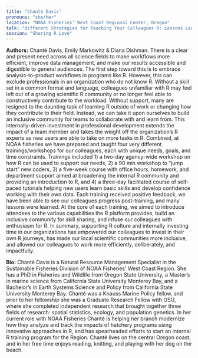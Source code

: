 ```yaml
---
title: "Chanté Davis"
pronouns: "she/her"
location: "NOAA Fisheries’ West Coast Regional Center, Oregon"
talk: "Different Strategies for Teaching Your Colleagues R: Lessons Learned and Recommendations"
session: "Sharing R Love"
---
```


**Authors:** Chanté Davis, Emily Markowitz & Diana Dishman. 
There is a clear and present need across all science fields to make workflows more efficient, improve data management, and make our results accessible and digestible to general audiences. The first step toward this is to embrace analysis-to-product workflows in programs like R. However, this can exclude professionals in an organization who do not know R. Without a skill set in a common format and language, colleagues unfamiliar with R may feel left out of a growing scientific R community or no longer feel able to constructively contribute to the workload. Without support, many are resigned to the daunting task of learning R outside of work or changing how they contribute to their field. Instead, we can take it upon ourselves to build an inclusive community for teams to collaborate with and learn from. This internally-driven investment in professional development extends the impact of a team member and takes the weight off the organization’s R experts as new users are able to take on more tasks in R. Combined, at NOAA fisheries we have prepared and taught four very different trainings/workshops for our colleagues, each with unique needs, goals, and time constraints. Trainings included 1) a two-day agency-wide workshop on how R can be used to support our needs, 2) a 90 min workshop to “jump start” new coders, 3) a five-week course with office hours, homework, and department support aimed at broadening the internal R community and providing an introduction to R, and 4) a three-day facilitated course of self-paced tutorials helping new users learn basic skills and develop confidence working with their own data. Each training received positive feedback, we have been able to see our colleagues progress post-training, and many lessons were learned. At the core of each training, we aimed to introduce attendees to the various capabilities the R platform provides, build an inclusive community for skill sharing, and infuse our colleagues with enthusiasm for R. In summary, supporting R culture and internally investing time in our organizations has empowered our colleagues to invest in their own R journeys, has made our local scientific communities more inclusive, and allowed our colleagues to work more efficiently, deliberately, and impactfully. 

__Bio:__ Chanté Davis is a Natural Resource Management Specialist in the Sustainable Fisheries Division of NOAA Fisheries' West Coast Region. She has a PhD in Fisheries and Wildlife from Oregon State University, a Master’s in marine science from California State University Monterey Bay, and a Bachelor’s in Earth Systems Science and Policy from California State University Monterey Bay. Chanté was a Knauss Marine Policy fellow, and prior to her fellowship she was a Graduate Research Fellow with OSU, where she completed independent research that brought together three fields of research: spatial statistics, ecology, and population genetics. In her current role with NOAA Fisheries Chanté is helping her branch modernize how they analyze and track the impacts of hatchery programs using innovative approaches in R, and has spearheaded efforts to start an internal R training program for the Region. Chanté lives on the central Oregon coast, and in her free time enjoys reading, knitting, and playing with her dog on the beach.